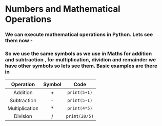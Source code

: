 # Numbers and Mathematical Operations
### We can execute mathematical operations in Python. Lets see them now - 
### So we use the same symbols as we use in Maths for addition and subtraction , for multiplication, dividion and remainder we have other symbols so lets see them. Basic examples are there in 

| Operation | Symbol | Code |
| :---: | :---: | :---: |
| Addition | + | `print(5+1)` |
| Subtraction | - | `print(5-1)` |
| Multiplication | * | `print(4*5)` |
| Division | / | `print(20/5)` |
